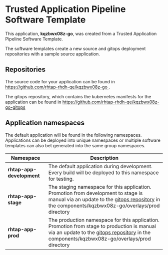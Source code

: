 # Trusted Application Pipeline Software Template

This application, **kqzbwx08z-go**, was created from a Trusted Application Pipeline Software Template.

The software templates create a new source and gitops deployment repositories with a sample source application. 

## Repositories

The source code for your application can be found in [https://github.com/rhtap-rhdh-qe/kqzbwx08z-go ](https://github.com/rhtap-rhdh-qe/kqzbwx08z-go ).
 
The gitops repository, which contains the kubernetes manifests for the application can be found in 
[https://github.com/rhtap-rhdh-qe/kqzbwx08z-go-gitops ](https://github.com/rhtap-rhdh-qe/kqzbwx08z-go-gitops ) 

## Application namespaces 

The default application will be found in the following namespaces. Applications can be deployed into unique namespaces or multiple software templates can also bet generated into the same group namespaces.  

|  Namespace   |  Description   |  
| -------- | -------- |   
| **rhtap-app-development** | The default application during development. Every build will be deployed to this namespace for testing. | 
| **rhtap-app-stage** | The staging namespace for this application. Promotion from development to stage is manual via an update to the [gitops repository](https://github.com/rhtap-rhdh-qe/kqzbwx08z-go-gitops ) in the components/kqzbwx08z-go/overlays/prod directory |  
| **rhtap-app-prod** | The production namespace for this application. Promotion from stage to production is manual via an update to the [gitops repository](https://github.com/rhtap-rhdh-qe/kqzbwx08z-go-gitops ) in the components/kqzbwx08z-go/overlays/prod directory | 